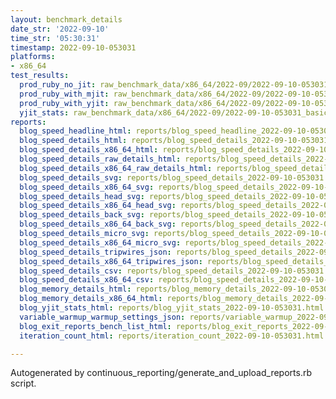 ```yaml
---
layout: benchmark_details
date_str: '2022-09-10'
time_str: '05:30:31'
timestamp: 2022-09-10-053031
platforms:
- x86_64
test_results:
  prod_ruby_no_jit: raw_benchmark_data/x86_64/2022-09/2022-09-10-053031_basic_benchmark_prod_ruby_no_jit.json
  prod_ruby_with_mjit: raw_benchmark_data/x86_64/2022-09/2022-09-10-053031_basic_benchmark_prod_ruby_with_mjit.json
  prod_ruby_with_yjit: raw_benchmark_data/x86_64/2022-09/2022-09-10-053031_basic_benchmark_prod_ruby_with_yjit.json
  yjit_stats: raw_benchmark_data/x86_64/2022-09/2022-09-10-053031_basic_benchmark_yjit_stats.json
reports:
  blog_speed_headline_html: reports/blog_speed_headline_2022-09-10-053031.html
  blog_speed_details_html: reports/blog_speed_details_2022-09-10-053031.html
  blog_speed_details_x86_64_html: reports/blog_speed_details_2022-09-10-053031.x86_64.html
  blog_speed_details_raw_details_html: reports/blog_speed_details_2022-09-10-053031.raw_details.html
  blog_speed_details_x86_64_raw_details_html: reports/blog_speed_details_2022-09-10-053031.x86_64.raw_details.html
  blog_speed_details_svg: reports/blog_speed_details_2022-09-10-053031.svg
  blog_speed_details_x86_64_svg: reports/blog_speed_details_2022-09-10-053031.x86_64.svg
  blog_speed_details_head_svg: reports/blog_speed_details_2022-09-10-053031.head.svg
  blog_speed_details_x86_64_head_svg: reports/blog_speed_details_2022-09-10-053031.x86_64.head.svg
  blog_speed_details_back_svg: reports/blog_speed_details_2022-09-10-053031.back.svg
  blog_speed_details_x86_64_back_svg: reports/blog_speed_details_2022-09-10-053031.x86_64.back.svg
  blog_speed_details_micro_svg: reports/blog_speed_details_2022-09-10-053031.micro.svg
  blog_speed_details_x86_64_micro_svg: reports/blog_speed_details_2022-09-10-053031.x86_64.micro.svg
  blog_speed_details_tripwires_json: reports/blog_speed_details_2022-09-10-053031.tripwires.json
  blog_speed_details_x86_64_tripwires_json: reports/blog_speed_details_2022-09-10-053031.x86_64.tripwires.json
  blog_speed_details_csv: reports/blog_speed_details_2022-09-10-053031.csv
  blog_speed_details_x86_64_csv: reports/blog_speed_details_2022-09-10-053031.x86_64.csv
  blog_memory_details_html: reports/blog_memory_details_2022-09-10-053031.html
  blog_memory_details_x86_64_html: reports/blog_memory_details_2022-09-10-053031.x86_64.html
  blog_yjit_stats_html: reports/blog_yjit_stats_2022-09-10-053031.html
  variable_warmup_warmup_settings_json: reports/variable_warmup_2022-09-10-053031.warmup_settings.json
  blog_exit_reports_bench_list_html: reports/blog_exit_reports_2022-09-10-053031.bench_list.html
  iteration_count_html: reports/iteration_count_2022-09-10-053031.html

---
```

Autogenerated by continuous_reporting/generate_and_upload_reports.rb script.
